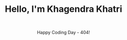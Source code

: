 <div align="center">
  <h1>Hello, I'm Khagendra Khatri</h1><br>
 <!-- <p>"Brick walls are there for a reason. The brick walls are not there to keep us out. The brick walls are there to show how badly we want something. Because the brick walls are there to stop the people who don't want something badly enough." - Randy Pausch</p>
-->
  <p> Happy Coding Day - 404! </p>
  <p>  </p>
</div>
<!-- -->

<div align="center">
  <!--<img src="https://github-readme-stats.vercel.app/api?username=khagendra01&show_icons=true&locale=en" alt="khagendra01" />-->
<!--  <img src="https://github-readme-streak-stats.herokuapp.com/?user=khagendra01" alt="khagendra01" /> -->
</div>
